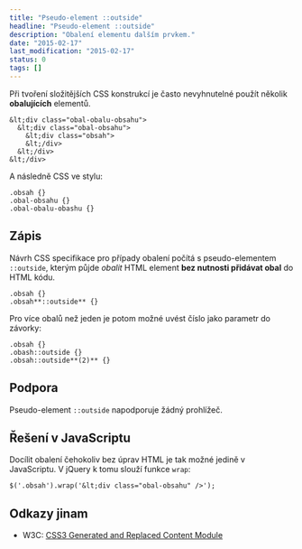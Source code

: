 ```yaml
---
title: "Pseudo-element ::outside"
headline: "Pseudo-element ::outside"
description: "Obalení elementu dalším prvkem."
date: "2015-02-17"
last_modification: "2015-02-17"
status: 0
tags: []
---
```


Při tvoření složitějších CSS konstrukcí je často nevyhnutelné použít několik **obalujících** elementů.

```
&lt;div class="obal-obalu-obsahu">
  &lt;div class="obal-obsahu">
    &lt;div class="obsah">
    &lt;/div>
  &lt;/div>
&lt;/div>
```

A následně CSS ve stylu:

```
.obsah {}
.obal-obsahu {}
.obal-obalu-obashu {}
```

## Zápis

Návrh CSS specifikace pro případy obalení počítá s pseudo-elementem `::outside`, kterým půjde *obalit* HTML element **bez nutnosti přidávat obal** do HTML kódu.

```
.obsah {}
.obsah**::outside** {}
```

Pro více obalů než jeden je potom možné uvést číslo jako parametr do závorky:

```
.obsah {}
.obash::outside {}
.obsah::outside**(2)** {}
```

## Podpora

Pseudo-element `::outside` napodporuje žádný prohlížeč.

## Řešení v JavaScriptu

Docílit obalení čehokoliv bez úprav HTML je tak možné jedině v JavaScriptu. V jQuery k tomu slouží funkce `wrap`:

```
$('.obsah').wrap('&lt;div class="obal-obsahu" />');
```

## Odkazy jinam

  - W3C: [CSS3 Generated and Replaced Content Module](http://www.w3.org/TR/css3-content/#wrapping)